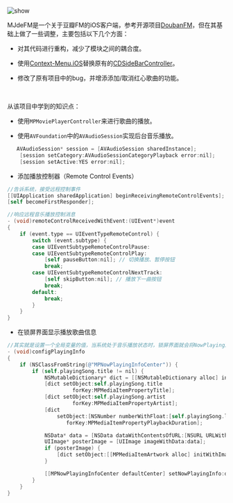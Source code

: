  ![show](show.gif)



MJdeFM是一个关于豆瓣FM的iOS客户端，参考开源项目[DoubanFM](https://github.com/XVXVXXX/DoubanFM)，但在其基础上做了一些调整，主要包括以下几个方面：

- 对其代码进行重构，减少了模块之间的耦合度。

- 使用[Context-Menu.iOS](https://github.com/Yalantis/Context-Menu.iOS)替换原有的[CDSideBarController](https://github.com/christophedellac/CDSideBarController)。

- 修改了原有项目中的bug，并增添添加/取消红心歌曲的功能。

 ​

从该项目中学到的知识点：

- 使用`MPMoviePlayerController`来进行歌曲的播放。

- 使用`AVFoundation`中的`AVAudioSession`实现后台音乐播放。

 ``` objective-c
 	AVAudioSession* session = [AVAudioSession sharedInstance];
     [session setCategory:AVAudioSessionCategoryPlayback error:nil];
     [session setActive:YES error:nil];
 ```

- 添加播放控制器（Remote Control Events）

 ``` objective-c
 //告诉系统，接受远程控制事件
 [[UIApplication sharedApplication] beginReceivingRemoteControlEvents];
 [self becomeFirstResponder];

 //响应远程音乐播放控制消息
 - (void)remoteControlReceivedWithEvent:(UIEvent*)event
 {
     if (event.type == UIEventTypeRemoteControl) {
         switch (event.subtype) {
         case UIEventSubtypeRemoteControlPause:
         case UIEventSubtypeRemoteControlPlay:
             [self pauseButton:nil]; // 切换播放、暂停按钮
             break;
         case UIEventSubtypeRemoteControlNextTrack:
             [self skipButton:nil]; // 播放下一曲按钮
             break;
         default:
             break;
         }
     }
 }
 ```

- 在锁屏界面显示播放歌曲信息

 ``` objective-c
 //其实就是设置一个全局变量的值，当系统处于音乐播放状态时，锁屏界面就会将NowPlayingInfo中的信息展示出来。
 - (void)configPlayingInfo
 {
     if (NSClassFromString(@"MPNowPlayingInfoCenter")) {
         if (self.playingSong.title != nil) {
             NSMutableDictionary* dict = [[NSMutableDictionary alloc] init];
             [dict setObject:self.playingSong.title
                      forKey:MPMediaItemPropertyTitle];
             [dict setObject:self.playingSong.artist
                      forKey:MPMediaItemPropertyArtist];
             [dict
                 setObject:[NSNumber numberWithFloat:[self.playingSong.length floatValue]]
                    forKey:MPMediaItemPropertyPlaybackDuration];

             NSData* data = [NSData dataWithContentsOfURL:[NSURL URLWithString:self.playingSong.picture]];
             UIImage* posterImage = [UIImage imageWithData:data];
             if (posterImage) {
                 [dict setObject:[[MPMediaItemArtwork alloc] initWithImage:posterImage] forKey:MPMediaItemPropertyArtwork];
             }

             [[MPNowPlayingInfoCenter defaultCenter] setNowPlayingInfo:dict];
         }
     }
 }
 ```
